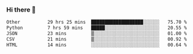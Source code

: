 ### Hi there 👋

<!--
**swolbroham/swolbroham** is a ✨ _special_ ✨ repository because its `README.md` (this file) appears on your GitHub profile.

Here are some ideas to get you started:

- 🔭 I’m currently working on ...
- 🌱 I’m currently learning ...
- 👯 I’m looking to collaborate on ...
- 🤔 I’m looking for help with ...
- 💬 Ask me about ...
- 📫 How to reach me: ...
- 😄 Pronouns: ...
- ⚡ Fun fact: ...
-->


<!--START_SECTION:waka-->

```txt
Other          29 hrs 25 mins  ███████████████████░░░░░░   75.70 %
Python         7 hrs 59 mins   █████░░░░░░░░░░░░░░░░░░░░   20.55 %
JSON           23 mins         ▒░░░░░░░░░░░░░░░░░░░░░░░░   01.00 %
CSV            21 mins         ▒░░░░░░░░░░░░░░░░░░░░░░░░   00.92 %
HTML           14 mins         ░░░░░░░░░░░░░░░░░░░░░░░░░   00.64 %
```

<!--END_SECTION:waka-->

